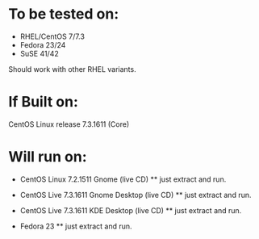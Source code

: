 # To be tested on: 
* RHEL/CentOS 7/7.3
* Fedora 23/24
* SuSE 41/42

Should work with other RHEL variants.


# If Built on: 
CentOS Linux release 7.3.1611 (Core) 

# Will run on: 
* CentOS Linux 7.2.1511 Gnome (live CD) 
** just extract and run.

* CentOS Live 7.3.1611 Gnome Desktop (live CD)
** just extract and run.

* CentOS Live 7.3.1611 KDE Desktop (live CD)
** just extract and run.

* Fedora 23
** just extract and run.
